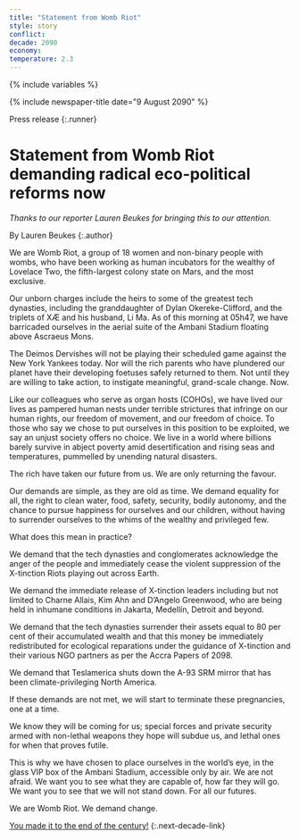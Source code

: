 ```yaml
---
title: "Statement from Womb Riot"
style: story
conflict: 
decade: 2090
economy: 
temperature: 2.3
---
```


{% include variables %}

{% include newspaper-title date="9 August 2090" %}

Press release
{:.runner}

# Statement from Womb Riot demanding radical eco-political reforms now

*Thanks to our reporter Lauren Beukes for bringing this to our attention.*

By Lauren Beukes
{:.author}

We are Womb Riot, a group of 18 women and non-binary people with wombs, who have been working as human incubators for the wealthy of Lovelace Two, the fifth-largest colony state on Mars, and the most exclusive.

Our unborn charges include the heirs to some of the greatest tech dynasties, including the granddaughter of Dylan Okereke-Clifford, and the triplets of XÆ and his husband, Li Ma. As of this morning at 05h47, we have barricaded ourselves in the aerial suite of the Ambani Stadium floating above Ascraeus Mons.

The Deimos Dervishes will not be playing their scheduled game against the New York Yankees today. Nor will the rich parents who have plundered our planet have their developing foetuses safely returned to them. Not until they are willing to take action, to instigate meaningful, grand-scale change. Now.

Like our colleagues who serve as organ hosts (COHOs), we have lived our lives as pampered human nests under terrible strictures that infringe on our human rights, our freedom of movement, and our freedom of choice. To those who say we chose to put ourselves in this position to be exploited, we say an unjust society offers no choice. We live in a world where billions barely survive in abject poverty amid desertification and rising seas and temperatures, pummelled by unending natural disasters.

The rich have taken our future from us. We are only returning the favour.

Our demands are simple, as they are old as time. We demand equality for all, the right to clean water, food, safety, security, bodily autonomy, and the chance to pursue happiness for ourselves and our children, without having to surrender ourselves to the whims of the wealthy and privileged few.

What does this mean in practice?

We demand that the tech dynasties and conglomerates acknowledge the anger of the people and immediately cease the violent suppression of the X-tinction Riots playing out across Earth.

We demand the immediate release of X-tinction leaders including but not limited to Charne Allais, Kim Ahn and D’Angelo Greenwood, who are being held in inhumane conditions in Jakarta, Medellín, Detroit and beyond.

We demand that the tech dynasties surrender their assets equal to 80 per cent of their accumulated wealth and that this money be immediately redistributed for ecological reparations under the guidance of X-tinction and their various NGO partners as per the Accra Papers of 2098.

We demand that Teslamerica shuts down the A-93 SRM mirror that has been climate-privileging North America.

If these demands are not met, we will start to terminate these pregnancies, one at a time.

We know they will be coming for us; special forces and private security armed with non-lethal weapons they hope will subdue us, and lethal ones for when that proves futile.

This is why we have chosen to place ourselves in the world’s eye, in the glass VIP box of the Ambani Stadium, accessible only by air. We are not afraid. We want you to see what they are capable of, how far they will go. We want you to see that we will not stand down. For all our futures.

We are Womb Riot. We demand change.

[You made it to the end of the century!](ending_2100-billionaire-saviours.html)
{:.next-decade-link}
